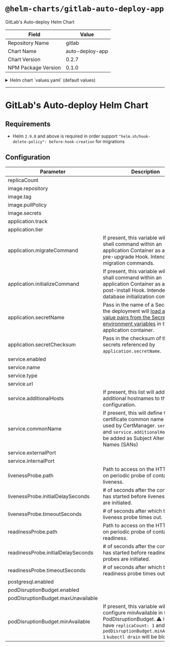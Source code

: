 # `@helm-charts/gitlab-auto-deploy-app`

GitLab's Auto-deploy Helm Chart

| Field               | Value           |
| ------------------- | --------------- |
| Repository Name     | gitlab          |
| Chart Name          | auto-deploy-app |
| Chart Version       | 0.2.7           |
| NPM Package Version | 0.1.0           |

<details>

<summary>Helm chart `values.yaml` (default values)</summary>

```yaml
# Default values for chart.
# This is a YAML-formatted file.
# Declare variables to be passed into your templates.
replicaCount: 1
image:
  repository: gitlab.example.com/group/project
  tag: stable
  pullPolicy: Always
  secrets:
    - name: gitlab-registry
application:
  track: stable
  tier: web
  migrateCommand:
  initializeCommand:
  secretName:
  secretChecksum:
service:
  enabled: true
  name: web
  type: ClusterIP
  url: http://my.host.com/
  additionalHosts:
  commonName:
  externalPort: 5000
  internalPort: 5000
livenessProbe:
  path: '/'
  initialDelaySeconds: 15
  timeoutSeconds: 15
readinessProbe:
  path: '/'
  initialDelaySeconds: 5
  timeoutSeconds: 3
postgresql:
  enabled: true
resources:
#  limits:
#    cpu: 100m
#    memory: 128Mi
#  requests:
#    cpu: 100m
#    memory: 128Mi

## Configure PodDisruptionBudget
## ref: https://kubernetes.io/docs/concepts/workloads/pods/disruptions/
#
podDisruptionBudget:
  enabled: false
  # minAvailable: 1
  maxUnavailable: 1
```

</details>

---

# GitLab's Auto-deploy Helm Chart

## Requirements

- Helm `2.9.0` and above is required in order support `"helm.sh/hook-delete-policy": before-hook-creation` for migrations

## Configuration

| Parameter                          | Description                                                                                                                                                                                                                                                                                                                 | Default                            |
| ---------------------------------- | --------------------------------------------------------------------------------------------------------------------------------------------------------------------------------------------------------------------------------------------------------------------------------------------------------------------------- | ---------------------------------- |
| replicaCount                       |                                                                                                                                                                                                                                                                                                                             | `1`                                |
| image.repository                   |                                                                                                                                                                                                                                                                                                                             | `gitlab.example.com/group/project` |
| image.tag                          |                                                                                                                                                                                                                                                                                                                             | `stable`                           |
| image.pullPolicy                   |                                                                                                                                                                                                                                                                                                                             | `Always`                           |
| image.secrets                      |                                                                                                                                                                                                                                                                                                                             | `[name: gitlab-registry]`          |
| application.track                  |                                                                                                                                                                                                                                                                                                                             | `stable`                           |
| application.tier                   |                                                                                                                                                                                                                                                                                                                             | `web`                              |
| application.migrateCommand         | If present, this variable will run as a shell command within an application Container as a Helm pre-upgrade Hook. Intended to run migration commands.                                                                                                                                                                       | `nil`                              |
| application.initializeCommand      | If present, this variable will run as shall command within an application Container as a Helm post-install Hook. Intended to run database initialization commands.                                                                                                                                                          | `nil`                              |
| application.secretName             | Pass in the name of a Secret which the deployment will [load all key-value pairs from the Secret as environment variables](https://kubernetes.io/docs/tasks/configure-pod-container/configure-pod-configmap/#configure-all-key-value-pairs-in-a-configmap-as-container-environment-variables) in the application container. | `nil`                              |
| application.secretChecksum         | Pass in the checksum of the secrets referenced by `application.secretName`.                                                                                                                                                                                                                                                 | `nil`                              |
| service.enabled                    |                                                                                                                                                                                                                                                                                                                             | `true`                             |
| service.name                       |                                                                                                                                                                                                                                                                                                                             | `web`                              |
| service.type                       |                                                                                                                                                                                                                                                                                                                             | `ClusterIP`                        |
| service.url                        |                                                                                                                                                                                                                                                                                                                             | `http://my.host.com/`              |
| service.additionalHosts            | If present, this list will add additional hostnames to the server configuration.                                                                                                                                                                                                                                            | `nil`                              |
| service.commonName                 | If present, this will define the ssl certificate common name to be used by CertManager. `service.url` and `service.additionalHosts` will be added as Subject Alternative Names (SANs)                                                                                                                                       | `nil`                              |
| service.externalPort               |                                                                                                                                                                                                                                                                                                                             | `5000`                             |
| service.internalPort               |                                                                                                                                                                                                                                                                                                                             | `5000`                             |
| livenessProbe.path                 | Path to access on the HTTP server on periodic probe of container liveness.                                                                                                                                                                                                                                                  | `/`                                |
| livenessProbe.initialDelaySeconds  | # of seconds after the container has started before liveness probes are initiated.                                                                                                                                                                                                                                          | `15`                               |
| livenessProbe.timeoutSeconds       | # of seconds after which the liveness probe times out.                                                                                                                                                                                                                                                                      | `15`                               |
| readinessProbe.path                | Path to access on the HTTP server on periodic probe of container readiness.                                                                                                                                                                                                                                                 | `/`                                |
| readinessProbe.initialDelaySeconds | # of seconds after the container has started before readiness probes are initiated.                                                                                                                                                                                                                                         | `5`                                |
| readinessProbe.timeoutSeconds      | # of seconds after which the readiness probe times out.                                                                                                                                                                                                                                                                     | `3`                                |
| postgresql.enabled                 |                                                                                                                                                                                                                                                                                                                             | `true`                             |
| podDisruptionBudget.enabled        |                                                                                                                                                                                                                                                                                                                             | `false`                            |
| podDisruptionBudget.maxUnavailable |                                                                                                                                                                                                                                                                                                                             | `1`                                |
| podDisruptionBudget.minAvailable   | If present, this variable will configure minAvailable in the PodDisruptionBudget. :warning: if you have `replicaCount: 1` and `podDisruptionBudget.minAvailable: 1` `kubectl drain` will be blocked.                                                                                                                        | `nil`                              |
